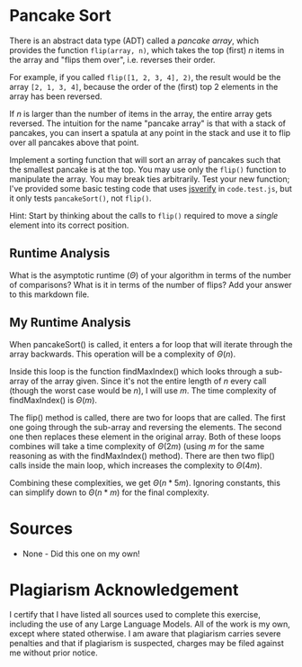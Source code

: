# Pancake Sort

There is an abstract data type (ADT) called a *pancake array*, which provides
the function `flip(array, n)`, which takes the top (first) $n$ items in the
array and "flips them over", i.e. reverses their order.

For example, if you called `flip([1, 2, 3, 4], 2)`, the result would
be the array  `[2, 1, 3, 4]`, because the order of the (first) top 2
elements in the array has been reversed.

If $n$ is larger than the number of items in the array, the entire array gets
reversed. The intuition for the name "pancake array" is that with a stack of
pancakes, you can insert a spatula at any point in the stack and use it to flip
over all pancakes above that point.

Implement a sorting function that will sort an array of pancakes such that the
smallest pancake is at the top. You may use only the `flip()` function to
manipulate the array. You may break ties arbitrarily. Test your new function;
I've provided some basic testing code that uses
[jsverify](https://jsverify.github.io/) in `code.test.js`, but it only tests
`pancakeSort()`, not `flip()`.

Hint: Start by thinking about the calls to `flip()` required to move a *single*
element into its correct position.

## Runtime Analysis

What is the asymptotic runtime ($\Theta$) of your algorithm in terms of the
number of comparisons? What is it in terms of the number of flips? Add your
answer to this markdown file.

## My Runtime Analysis

When pancakeSort() is called, it enters a for loop that will iterate through
 the array backwards. This operation will be a complexity of $\Theta(n)$. 

Inside this loop is the function findMaxIndex() which looks through a sub-array 
of the array given. Since it's not the entire length of $n$ every call (though 
the worst case would be $n$), I will use $m$. The time complexity of 
findMaxIndex() is $\Theta(m)$.

The flip() method is called, there are two for loops that are called. The first 
one going through the sub-array and reversing the elements. The second one then 
replaces these element in the original array. Both of these loops combines will 
take a time complexity of $\Theta(2m)$ (using $m$ for the same reasoning as with 
the findMaxIndex() method). There are then two flip() calls inside the main 
loop, which increases the complexity to $\Theta(4m)$.

Combining these complexities, we get $\Theta(n*5m)$. Ignoring constants, this 
can simplify down to $\Theta(n*m)$ for the final complexity.


# Sources

- None - Did this one on my own!

# Plagiarism Acknowledgement

I certify that I have listed all sources used to complete this exercise, 
including the use of any Large Language Models. All of the work is my own, 
except where stated otherwise. I am aware that plagiarism carries severe 
penalties and that if plagiarism is suspected, charges may be filed against 
me without prior notice.